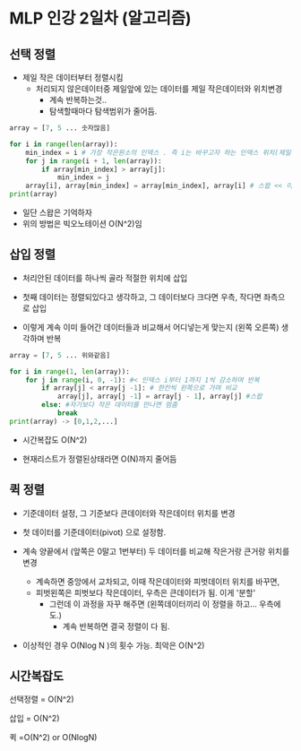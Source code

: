 # MLP 인강 2일차 (알고리즘)



## 선택 정렬

- 제일 작은 데이터부터 정렬시킴
  - 처리되지 않은데이터중 제일앞에 있는 데이터를 제일 작은데이터와 위치변경
    - 계속 반복하는것.. 
    - 탐색할때마다 탐색범위가 줄어듬. 



```python
array = [7, 5 ... 숫자많음]

for i in range(len(array)):
    min_index = i # 가장 작은원소의 인덱스 . 즉 i는 바꾸고자 하는 인덱스 위치(제일앞)
    for j in range(i + 1, len(array)):
        if array[min_index] > array[j]:
            min_index = j
    array[i], array[min_index] = array[min_index], array[i] # 스왑 << 이게 히트
print(array)
```



- 일단 스왑은 기억하자
- 위의 방법은 빅오노테이션 O(N^2)임



## 삽입 정렬

- 처리안된 데이터를 하나씩 골라 적절한 위치에 삽입

- 첫째 데이터는 정렬되있다고 생각하고,  그 데이터보다 크다면 우측, 작다면 좌측으로 삽입

- 이렇게 계속 이미 들어간 데이터들과 비교해서 어디넣는게 맞는지 (왼쪽 오른쪽) 생각하며 반복

  

```python
array = [7, 5 ... 위와같음]

for i in range(1, len(array)):
    for j in range(i, 0, -1): #< 인덱스 i부터 1까지 1씩 감소하며 반복
        if array[j] < array[j -1]: # 한칸씩 왼쪽으로 가며 비교
            array[j], array[j -1] = array[j - 1], array[j] #스왑
        else: #자기보다 작은 데이터를 만나면 멈춤
            break
print(array) -> [0,1,2,...]
```

- 시간복잡도 O(N^2)

- 현재리스트가 정렬된상태라면 O(N)까지 줄어듬



## 퀵 정렬

- 기준데이터 설정, 그 기준보다 큰데이터와 작은데이터 위치를 변경
- 첫 데이터를 기준데이터(pivot) 으로 설정함. 

- 계속 양끝에서 (앞쪽은 0말고 1번부터) 두 데이터를 비교해 작은거랑 큰거랑 위치를 변경
  - 계속하면 중앙에서  교차되고, 이때 작은데이터와 피벗데이터 위치를 바꾸면,
  - 피벗왼쪽은 피벗보다 작은데이터, 우측은 큰데이터가 됨. 이게 '분할'
    - 그런데 이 과정을 자꾸 해주면 (왼쪽데이터끼리 이 정렬을 하고... 우측에도.)
      - 계속 반복하면 결국 정렬이 다 됨.

- 이상적인 경우 O(Nlog N )의 횟수 가능. 최악은 O(N^2)





## 시간복잡도

선택정렬 = O(N^2)

삽입 = O(N^2)

퀵 =O(N^2) or O(NlogN)